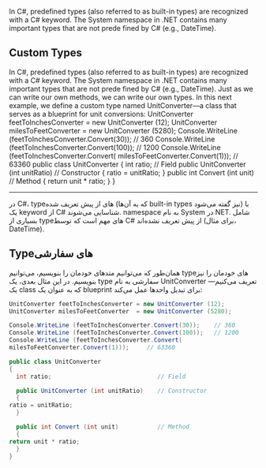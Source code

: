 In C#, predefined types (also referred to as built-in types)
 are recognized with a C# keyword. The System namespace
 in .NET contains many important types that are not prede
fined by C# (e.g., DateTime).


## Custom Types
 In C#, predefined types (also referred to as built-in types)
 are recognized with a C# keyword. The System namespace
 in .NET contains many important types that are not prede
fined by C# (e.g., DateTime).
 Just as we can write our own methods, we can write our own types. In this next
 example, we define a custom type named UnitConverter—a class that serves as a
 blueprint for unit conversions:
 UnitConverter feetToInchesConverter = new UnitConverter (12);
 UnitConverter milesToFeetConverter  = new UnitConverter (5280);
 Console.WriteLine (feetToInchesConverter.Convert(30));    // 360
 Console.WriteLine (feetToInchesConverter.Convert(100));   // 1200
 Console.WriteLine (feetToInchesConverter.Convert(
                   milesToFeetConverter.Convert(1)));     // 63360
 public class UnitConverter
 {
 int ratio;                              // Field
 public UnitConverter (int unitRatio)    // Constructor
 {
 ratio = unitRatio;
 } 
public int Convert (int unit)           // Method
{
 return unit * ratio;
 } 
}


---------------------------------------------------------------------------------------------------------------------------------







در C#، type‌های از پیش تعریف شده (که به آن‌ها built-in types نیز گفته می‌شود) با یک keyword از C# شناسایی می‌شوند. namespace به نام System در NET. شامل بسیاری از type‌های مهم است که توسط C# از پیش تعریف نشده‌اند (برای مثال، DateTime).



## Type‌های سفارشی

همان‌طور که می‌توانیم متدهای خودمان را بنویسیم، می‌توانیم type‌های خودمان را نیز بنویسیم. در این مثال بعدی، یک type سفارشی به نام UnitConverter تعریف می‌کنیم—یک class که به عنوان یک blueprint برای تبدیل واحدها عمل می‌کند:
```csharp
UnitConverter feetToInchesConverter = new UnitConverter (12);
UnitConverter milesToFeetConverter  = new UnitConverter (5280);

Console.WriteLine (feetToInchesConverter.Convert(30));    // 360
Console.WriteLine (feetToInchesConverter.Convert(100));   // 1200
Console.WriteLine (feetToInchesConverter.Convert(
milesToFeetConverter.Convert(1)));     // 63360

public class UnitConverter
{
  int ratio;                              // Field

  public UnitConverter (int unitRatio)    // Constructor
  {
ratio = unitRatio;
  }

  public int Convert (int unit)           // Method
  {
return unit * ratio;
  }
}
```
